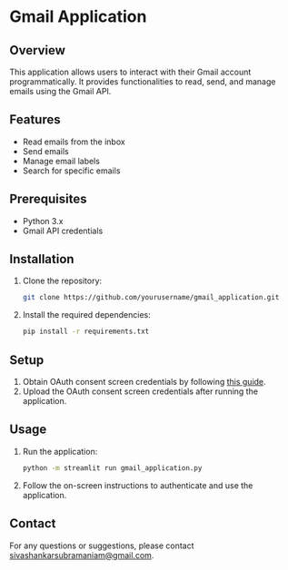 # Gmail Application

## Overview
This application allows users to interact with their Gmail account programmatically. It provides functionalities to read, send, and manage emails using the Gmail API.

## Features
- Read emails from the inbox
- Send emails
- Manage email labels
- Search for specific emails

## Prerequisites
- Python 3.x
- Gmail API credentials

## Installation
1. Clone the repository:
    ```bash
    git clone https://github.com/yourusername/gmail_application.git
    ```
    
2. Install the required dependencies:
    ```bash
    pip install -r requirements.txt
    ```

## Setup
1. Obtain OAuth consent screen credentials by following [this guide](https://developers.google.com/gmail/api/quickstart/python).
2. Upload the OAuth consent screen credentials after running the application.

## Usage
1. Run the application:
    ```bash
    python -m streamlit run gmail_application.py
    ```
2. Follow the on-screen instructions to authenticate and use the application.

## Contact
For any questions or suggestions, please contact sivashankarsubramaniam@gmail.com.
